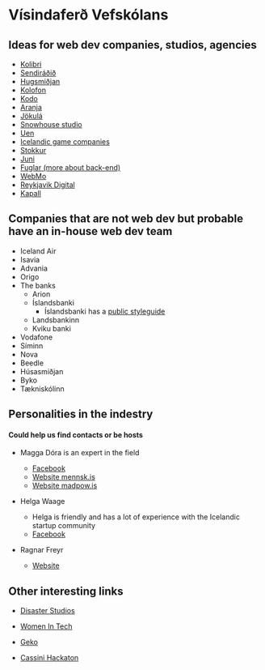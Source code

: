# Vísindaferð Vefskólans

## Ideas for web dev companies, studios, agencies

- [Kolibri](https://www.kolibri.is/)
- [Sendiráðið](https://sendiradid.is/)
- [Hugsmiðjan](https://www.hugsmidjan.is/)
- [Kolofon](https://kolofon.is/)
- [Kodo](https://kodo.is/)
- [Aranja](https://aranja.is)
- [Jökulá](https://www.jokula.is/)
- [Snowhouse studio](https://www.snowhouse.studio/)
- [Uen](https://ueno.co/)
- [Icelandic game companies](https://igi.is/companies)
- [Stokkur](https://stokkur.is/)
- [Juni](https://juni.is/)
- [Fuglar (more about back-end)](https://www.fuglar.com/)
- [WebMo](https://webmodesign.is/)
- [Reykjavik Digital](https://reykjavikdigital.is/)
- [Kapall](https://www.kapall.is/)

## Companies that are not web dev but probable have an in-house web dev team

- Iceland Air
- Isavia
- Advania
- Origo
- The banks
  - Arion
  - Íslandsbanki
    - Íslandsbanki has a [public styleguide](https://design.islandsbanki.is/)
  - Landsbankinn
  - Kviku banki
- Vodafone
- Síminn
- Nova
- Beedle
- Húsasmiðjan
- Byko
- Tækniskólinn

## Personalities in the indestry

#### Could help us find contacts or be hosts

- Magga Dóra is an expert in the field

  - [Facebook](https://www.facebook.com/maggadora/)
  - [Website mennsk.is](https://www.mennsk.is/)
  - [Website madpow.is](https://www.madpow.com/)

- Helga Waage

  - Helga is friendly and has a lot of experience with the Icelandic startup community
  - [Facebook](https://www.facebook.com/helgaw)

- Ragnar Freyr
  - [Website](https://www.ragnarfreyr.com/)

## Other interesting links

- [Disaster Studios](https://www.disasterstudios.website/about)

- [Women In Tech](https://www.womentechiceland.com/)

- [Geko](https://www.geko.is/)

- [Cassini Hackaton](https://hackathons.cassini.eu/iceland?fbclid=IwAR0FXcFVWvVOxzqNzi2O62X2eIgRqj9d58VI8-g78IAUZ_dMe1EOCjMaHFI)
